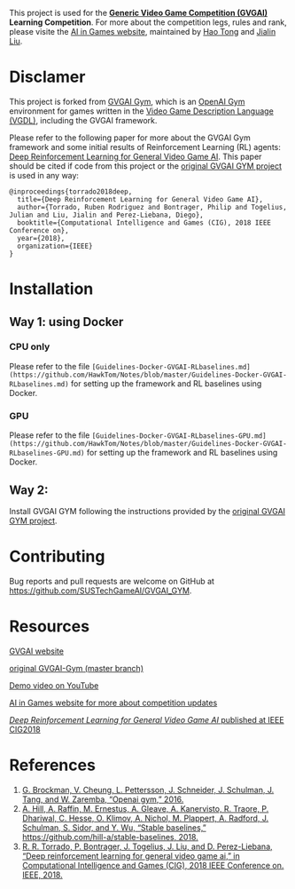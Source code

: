 This project is used for the **[Generic Video Game Competition (GVGAI)](http://www.gvgai.net/) Learning Competition**. For more about the competition legs, rules and rank, please visite the [AI in Games website](http://www.aingames.cn/), maintained by [Hao Tong](https://github.com/HawkTom) and [Jialin Liu](https://github.com/ljialin). 

# Disclamer

This project is forked from [GVGAI Gym](https://github.com/rubenrtorrado/GVGAI_GYM), which is an [OpenAI Gym](gym.openai.com) environment for games written in the [Video Game Description Language (VGDL)](http://www.gvgai.net/vgdl.php), including the GVGAI framework. 

Please refer to the following paper for more about the GVGAI Gym framework and some initial results of Reinforcement Learning (RL) agents:
[Deep Reinforcement Learning for General Video Game AI](https://arxiv.org/abs/1806.02448). This paper should be cited if code from this project or the [original GVGAI GYM project](https://github.com/rubenrtorrado/GVGAI_GYM) is used in any way:

```
@inproceedings{torrado2018deep,
  title={Deep Reinforcement Learning for General Video Game AI},
  author={Torrado, Ruben Rodriguez and Bontrager, Philip and Togelius, Julian and Liu, Jialin and Perez-Liebana, Diego},
  booktitle={Computational Intelligence and Games (CIG), 2018 IEEE Conference on},
  year={2018},
  organization={IEEE}
}
```


# Installation

## Way 1: using Docker
### CPU only
Please refer to the file ``[Guidelines-Docker-GVGAI-RLbaselines.md](https://github.com/HawkTom/Notes/blob/master/Guidelines-Docker-GVGAI-RLbaselines.md)`` for setting up the framework and RL baselines using Docker.
### GPU
Please refer to the file ``[Guidelines-Docker-GVGAI-RLbaselines-GPU.md](https://github.com/HawkTom/Notes/blob/master/Guidelines-Docker-GVGAI-RLbaselines-GPU.md)`` for setting up the framework and RL baselines using Docker.

## Way 2: 
Install GVGAI GYM following the instructions provided by the [original GVGAI GYM project](https://github.com/rubenrtorrado/GVGAI_GYM).

# Contributing

Bug reports and pull requests are welcome on GitHub at https://github.com/SUSTechGameAI/GVGAI_GYM.

# Resources

[GVGAI website](http://www.gvgai.net)

[original GVGAI-Gym (master branch)](https://github.com/rubenrtorrado/GVGAI_GYM) 

[Demo video on YouTube](https://youtu.be/O84KgRt6AJI)

[AI in Games website for more about competition updates](http://www.aingames.cn/#sources)

[*Deep Reinforcement Learning for General Video Game AI* published at IEEE CIG2018](https://arxiv.org/abs/1806.02448)

# References

1. [G. Brockman, V. Cheung, L. Pettersson, J. Schneider, J. Schulman, J. Tang, and W. Zaremba, “Openai gym,” 2016.](https://github.com/openai/gym)
2. [A. Hill, A. Raffin, M. Ernestus, A. Gleave, A. Kanervisto, R. Traore, P. Dhariwal, C. Hesse, O. Klimov, A. Nichol, M. Plappert, A. Radford, J. Schulman, S. Sidor, and Y. Wu, “Stable baselines,” https://github.com/hill-a/stable-baselines, 2018.](https://github.com/hill-a/stable-baselines)
3. [R. R. Torrado, P. Bontrager, J. Togelius, J. Liu, and D. Perez-Liebana, “Deep reinforcement learning for general video game ai,” in Computational Intelligence and Games (CIG), 2018 IEEE Conference on. IEEE,
   2018.](https://github.com/rubenrtorrado/GVGAI_GYM)
